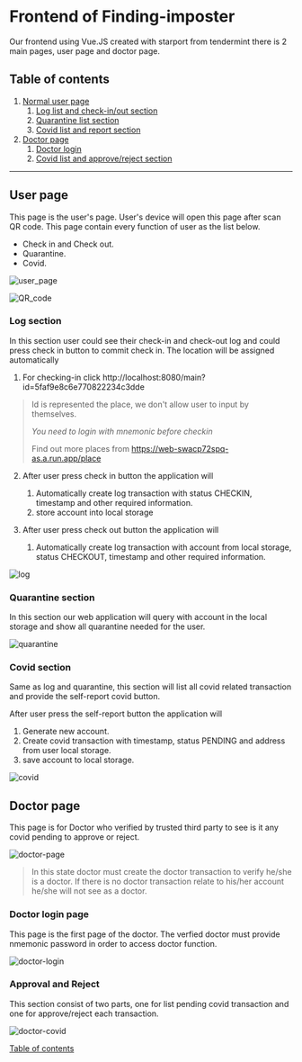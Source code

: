 # Frontend of Finding-imposter

Our frontend using Vue.JS created with starport from tendermint there is 2 main pages, user page and doctor page.

## Table of contents
1. [Normal user page](#user-page)
    1. [Log list and check-in/out section](#log-section)
    2. [Quarantine list section](#quarantine-section)
    3. [Covid list and report section](#covid-section)
2. [Doctor page](#doctor-whole-page)
    1. [Doctor login](#doctor-login-page)
    2. [Covid list and approve/reject section](#approval-and-reject)

---

## User page
This page is the user's page. User's device will open this page after scan QR code. This page contain every function of user as the list below.
* Check in and Check out.
* Quarantine.
* Covid.

![user_page]()

![QR_code]()

### Log section
In this section user could see their check-in and check-out log and could press check in button to commit check in. The location will be assigned automatically 

1. For checking-in click http://localhost:8080/main?id=5faf9e8c6e770822234c3dde 
> Id is represented the place, we don't allow user to input by themselves.
>
>*You need to login with mnemonic before checkin* 
>
>Find out more places from https://web-swacp72spq-as.a.run.app/place

2. After user press check in button the application will 
    1. Automatically create log transaction with status CHECKIN, timestamp and other required information.
    2. store account into local storage

3. After user press check out button the application will
    1. Automatically create log transaction with account from local storage, status CHECKOUT, timestamp and other required information.

![log]()

### Quarantine section
In this section our web application will query with account in the local storage and show all quarantine needed for the user.

![quarantine]()

### Covid section

Same as log and quarantine, this section will list all covid related transaction and provide the self-report covid button.

After user press the self-report button the application will
1. Generate new account.
2. Create covid transaction with timestamp, status PENDING and address from user local storage.
3. save account to local storage.

![covid]()

## Doctor page

This page is for Doctor who verified by trusted third party to see is it any covid pending to approve or reject.

![doctor-page]()

> In this state doctor must create the doctor transaction to verify he/she is a doctor. If there is no doctor transaction relate to his/her account he/she will not see as a doctor.

### Doctor login page

This page is the first page of the doctor. The verfied doctor must provide nmemonic password in order to access doctor function.

![doctor-login]()

### Approval and Reject

This section consist of two parts, one for list pending covid transaction and one for approve/reject each transaction.

![doctor-covid]()

[Table of contents](#frontend-of-finding-imposter)
